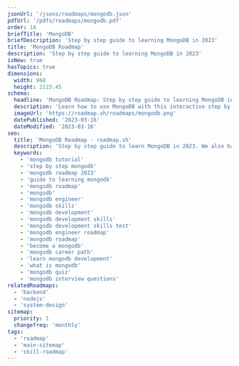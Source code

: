 ```yaml
---
jsonUrl: '/jsons/roadmaps/mongodb.json'
pdfUrl: '/pdfs/roadmaps/mongodb.pdf'
order: 14
briefTitle: 'MongoDB'
briefDescription: 'Step by step guide to learning MongoDB in 2023'
title: 'MongoDB Roadmap'
description: 'Step by step guide to learning MongoDB in 2023'
isNew: true
hasTopics: true
dimensions:
  width: 968
  height: 2123.45
schema:
  headline: 'MongoDB Roadmap: Step by step guide to learning MongoDB in 2023'
  description: 'Learn how to use MongoDB with this interactive step by step guide in 2023. We also have resources and short descriptions attached to the roadmap items so you can get everything you want to learn in one place.'
  imageUrl: 'https://roadmap.sh/roadmaps/mongodb.png'
  datePublished: '2023-03-16'
  dateModified: '2023-03-16'
seo:
  title: 'MongoDB Roadmap - roadmap.sh'
  description: 'Step by step guide to learn MongoDB in 2023. We also have resources and short descriptions attached to the roadmap items so you can get everything you want to learn in one place.'
  keywords:
    - 'mongodb tutorial'
    - 'step by step mongodb'
    - 'mongodb roadmap 2023'
    - 'guide to learning mongodb'
    - 'mongodb roadmap'
    - 'mongodb'
    - 'mongodb engineer'
    - 'mongodb skills'
    - 'mongodb development'
    - 'mongodb development skills'
    - 'mongodb development skills test'
    - 'mongodb engineer roadmap'
    - 'mongodb roadmap'
    - 'become a mongodb'
    - 'mongodb career path'
    - 'learn mongodb development'
    - 'what is mongodb'
    - 'mongodb quiz'
    - 'mongodb interview questions'
relatedRoadmaps:
  - 'backend'
  - 'nodejs'
  - 'system-design'
sitemap:
  priority: 1
  changefreq: 'monthly'
tags:
  - 'roadmap'
  - 'main-sitemap'
  - 'skill-roadmap'
---
```

